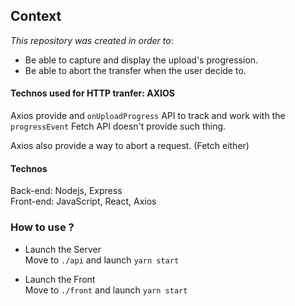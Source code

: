 ## Context 
_This repository was created in order to_:
- Be able to capture and display the upload's progression.
- Be able to abort the transfer when the user decide to.

#### Technos used for HTTP tranfer: AXIOS
Axios provide and `onUploadProgress` API to track and work with the `progressEvent`
Fetch API doesn't provide such thing.

Axios also provide a way to abort a request.
(Fetch either)


#### Technos

Back-end: Nodejs, Express          
Front-end: JavaScript, React, Axios

### How to use ?

- Launch the Server   
Move to `./api` and launch `yarn start`

- Launch the Front    
Move to `./front` and launch `yarn start`
